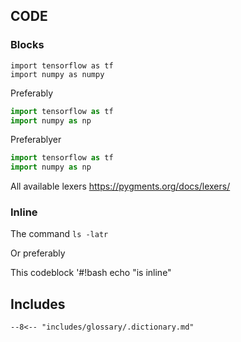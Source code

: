 ## CODE

### Blocks


    import tensorflow as tf
    import numpy as numpy

Preferably

```py
import tensorflow as tf
import numpy as np 
``` 

Preferablyer

```py title="myScript.py"
import tensorflow as tf
import numpy as np 
```
All available lexers
https://pygments.org/docs/lexers/

### Inline 

The command `ls -latr` 

Or preferably

This codeblock '#!bash echo "is inline"





## Includes

```md
--8<-- "includes/glossary/.dictionary.md"
```